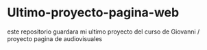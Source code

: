 # Ultimo-proyecto-pagina-web
este repositorio guardara mi ultimo proyecto del curso de Giovanni / proyecto pagina de audiovisuales 
